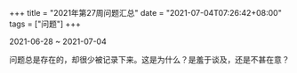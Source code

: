 +++
title = "2021年第27周问题汇总"
date = "2021-07-04T07:26:42+08:00"
tags = ["问题"]
+++

2021-06-28 ~ 2021-07-04

问题总是存在的，却很少被记录下来。这是为什么？是羞于谈及，还是不甚在意？
